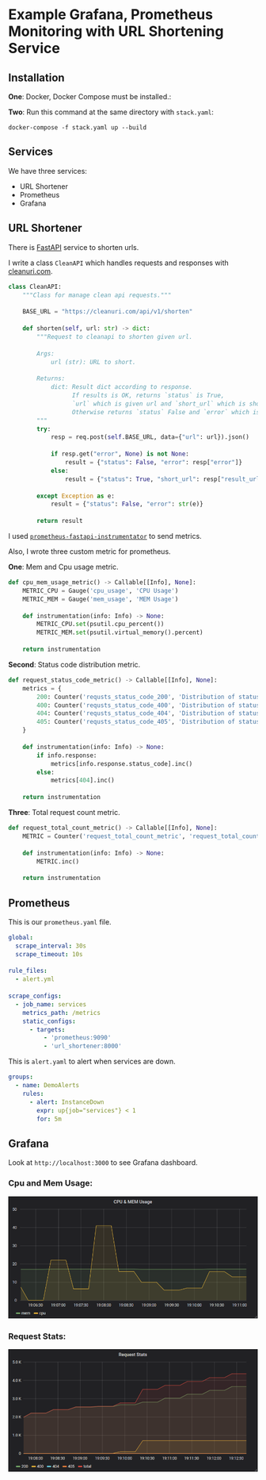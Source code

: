 # Example Grafana, Prometheus Monitoring with URL Shortening Service

## Installation

**One**: Docker, Docker Compose must be installed.:

**Two**: Run this command at the same directory with `stack.yaml`:
```
docker-compose -f stack.yaml up --build
```

## Services

We have three services:

* URL Shortener
* Prometheus
* Grafana

## URL Shortener
There is [FastAPI](https://fastapi.tiangolo.com/) service to shorten urls.

I write a class `CleanAPI` which handles requests and responses with [cleanuri.com](https://cleanuri.com/docs).

```python
class CleanAPI:
    """Class for manage clean api requests."""

    BASE_URL = "https://cleanuri.com/api/v1/shorten"

    def shorten(self, url: str) -> dict:
        """Request to cleanapi to shorten given url.

        Args:
            url (str): URL to short.

        Returns:
            dict: Result dict according to response.
                  If results is OK, returns `status` is True,
                  `url` which is given url and `short_url` which is shortened url.
                  Otherwise returns `status` False and `error` which is error message.
        """        
        try:
            resp = req.post(self.BASE_URL, data={"url": url}).json()

            if resp.get("error", None) is not None:
                result = {"status": False, "error": resp["error"]}
            else:
                result = {"status": True, "short_url": resp["result_url"]}

        except Exception as e:
            result = {"status": False, "error": str(e)}

        return result
```

I used [`prometheus-fastapi-instrumentator`](https://github.com/trallnag/prometheus-fastapi-instrumentator) to send metrics.

Also, I wrote three custom metric for prometheus.

**One**: Mem and Cpu usage metric.
```python
def cpu_mem_usage_metric() -> Callable[[Info], None]:
    METRIC_CPU = Gauge('cpu_usage', 'CPU Usage')
    METRIC_MEM = Gauge('mem_usage', 'MEM Usage')

    def instrumentation(info: Info) -> None:
        METRIC_CPU.set(psutil.cpu_percent())
        METRIC_MEM.set(psutil.virtual_memory().percent)

    return instrumentation
```
**Second**: Status code distribution metric.
```python
def request_status_code_metric() -> Callable[[Info], None]:
    metrics = {
        200: Counter('requsts_status_code_200', 'Distribution of status code 200'),
        400: Counter('requsts_status_code_400', 'Distribution of status code 400'),
        404: Counter('requsts_status_code_404', 'Distribution of status code 404'),
        405: Counter('requsts_status_code_405', 'Distribution of status code 405'),
    }
    
    def instrumentation(info: Info) -> None:
        if info.response:
            metrics[info.response.status_code].inc()
        else:
            metrics[404].inc()

    return instrumentation
```
**Three**: Total request count metric.
```python
def request_total_count_metric() -> Callable[[Info], None]:
    METRIC = Counter('request_total_count_metric', 'request_total_count_metric')

    def instrumentation(info: Info) -> None:
        METRIC.inc()

    return instrumentation
```

## Prometheus
This is our `prometheus.yaml` file.
```yaml
global:
  scrape_interval: 30s
  scrape_timeout: 10s

rule_files:
  - alert.yml

scrape_configs:
  - job_name: services
    metrics_path: /metrics
    static_configs:
      - targets:
          - 'prometheus:9090'
          - 'url_shortener:8000'
```
This is `alert.yaml` to alert when services are down.
```yaml
groups:
  - name: DemoAlerts
    rules:
      - alert: InstanceDown 
        expr: up{job="services"} < 1 
        for: 5m 
```
## Grafana
Look at `http://localhost:3000` to see Grafana dashboard.

### Cpu and Mem Usage:
![CPU&MEM](https://github.com/madogan/URLShortener/blob/master/cpu_mem_graph.png?raw=true)

### Request Stats:
![REQUEST_STATS](https://github.com/madogan/URLShortener/blob/master/request_stats_graph.png?raw=true)
